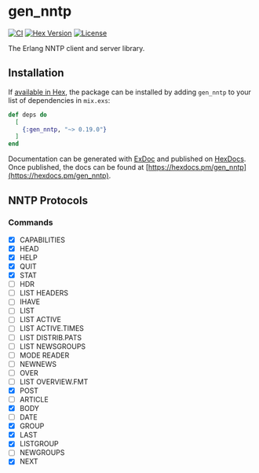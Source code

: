 # gen_nntp

[![CI](https://github.com/sntran/gen_nntp/actions/workflows/elixir.yml/badge.svg)](https://github.com/sntran/gen_nntp/actions/workflows/elixir.yml)
[![Hex Version](https://img.shields.io/hexpm/v/gen_nntp.svg)](https://hex.pm/packages/gen_nntp)
[![License](https://img.shields.io/github/license/sntran/gen_nntp.svg)](https://choosealicense.com/licenses/apache-2.0/)

The Erlang NNTP client and server library.

## Installation

If [available in Hex](https://hex.pm/docs/publish), the package can be installed
by adding `gen_nntp` to your list of dependencies in `mix.exs`:

```elixir
def deps do
  [
    {:gen_nntp, "~> 0.19.0"}
  ]
end
```

Documentation can be generated with [ExDoc](https://github.com/elixir-lang/ex_doc)
and published on [HexDocs](https://hexdocs.pm). Once published, the docs can
be found at [https://hexdocs.pm/gen_nntp](https://hexdocs.pm/gen_nntp).

## NNTP Protocols

### Commands

- [x] CAPABILITIES
- [x] HEAD
- [x] HELP
- [x] QUIT
- [x] STAT
- [ ] HDR
- [ ] LIST HEADERS
- [ ] IHAVE
- [ ] LIST
- [ ] LIST ACTIVE
- [ ] LIST ACTIVE.TIMES
- [ ] LIST DISTRIB.PATS
- [ ] LIST NEWSGROUPS
- [ ] MODE READER
- [ ] NEWNEWS
- [ ] OVER
- [ ] LIST OVERVIEW.FMT
- [x] POST
- [ ] ARTICLE
- [x] BODY
- [ ] DATE
- [x] GROUP
- [x] LAST
- [x] LISTGROUP
- [ ] NEWGROUPS
- [x] NEXT
